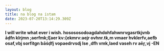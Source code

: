 ```yaml
---
layout: blog
title: na blog na istam
date: 2023-07-20T13:14:29.309Z
---
```

**I will write what ever i wish. hosososodoagdahdohfahwnrvgasrtkjvnb āḍfn klrjmn ;aerfmk;l[aer kv:{ekmrv:aejr ovhnr.tk,m vmaer hvklerfv,aefb osaf,vbj sorfitgn bāśḍfj vopaedrvsdj lse ,dfh vmk,laed vaseh rv aēr̥,vj -EN**